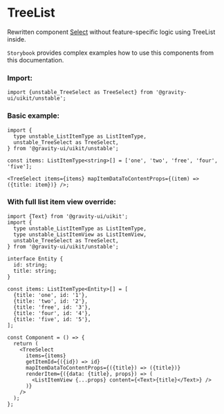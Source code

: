 # TreeList

Rewritten component [Select](https://preview.gravity-ui.com/uikit/?path=/docs/components-inputs-select--docs) without feature-specific logic using TreeList inside.

`Storybook` provides complex examples how to use this components from this documentation.

### Import:

```tsx
import {unstable_TreeSelect as TreeSelect} from '@gravity-ui/uikit/unstable';
```

### Basic example:

```tsx
import {
  type unstable_ListItemType as ListItemType,
  unstable_TreeSelect as TreeSelect,
} from '@gravity-ui/uikit/unstable';

const items: ListItemType<string>[] = ['one', 'two', 'free', 'four', 'five'];

<TreeSelect items={items} mapItemDataToContentProps={(item) => ({title: item})} />;
```

### With full list item view override:

```tsx
import {Text} from '@gravity-ui/uikit';
import {
  type unstable_ListItemType as ListItemType,
  type unstable_ListItemView as ListItemView,
  unstable_TreeSelect as TreeSelect,
} from '@gravity-ui/uikit/unstable';

interface Entity {
  id: string;
  title: string;
}

const items: ListItemType<Entity>[] = [
  {title: 'one', id: '1'},
  {title: 'two', id: '2'},
  {title: 'free', id: '3'},
  {title: 'four', id: '4'},
  {title: 'five', id: '5'},
];

const Component = () => {
  return (
    <TreeSelect
      items={items}
      getItemId={({id}) => id}
      mapItemDataToContentProps={({title}) => ({title})}
      renderItem={({data: {title}, props}) => (
        <ListItemView {...props} content={<Text>{title}</Text>} />
      )}
    />
  );
};
```
